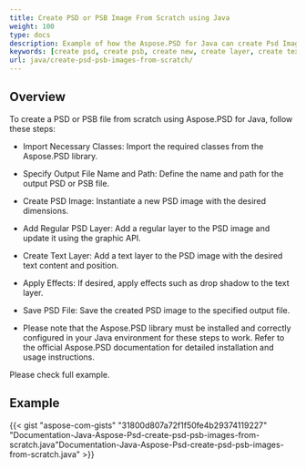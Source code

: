 ```yaml
---
title: Create PSD or PSB Image From Scratch using Java
weight: 100
type: docs
description: Example of how the Aspose.PSD for Java can create Psd Image from scratch
keywords: [create psd, create psb, create new, create layer, create text layer, psd api, java, code sample]
url: java/create-psd-psb-images-from-scratch/
---
```


## **Overview**
To create a PSD or PSB file from scratch using Aspose.PSD for Java, follow these steps:

- Import Necessary Classes: Import the required classes from the Aspose.PSD library.

- Specify Output File Name and Path: Define the name and path for the output PSD or PSB file.

- Create PSD Image: Instantiate a new PSD image with the desired dimensions.

- Add Regular PSD Layer: Add a regular layer to the PSD image and update it using the graphic API.

- Create Text Layer: Add a text layer to the PSD image with the desired text content and position.

- Apply Effects: If desired, apply effects such as drop shadow to the text layer.

- Save PSD File: Save the created PSD image to the specified output file.

- Please note that the Aspose.PSD library must be installed and correctly configured in your Java environment for these steps to work. Refer to the official Aspose.PSD documentation for detailed installation and usage instructions.

Please check full example.

## **Example**
{{< gist "aspose-com-gists" "31800d807a72f1f50fe4b29374119227" "Documentation-Java-Aspose-Psd-create-psd-psb-images-from-scratch.java"Documentation-Java-Aspose-Psd-create-psd-psb-images-from-scratch.java" >}}